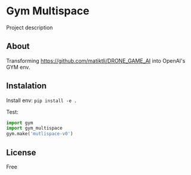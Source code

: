 # Gym Multispace

Project description

## About

Transforming <https://github.com/matiktli/DRONE_GAME_AI> into OpenAI's GYM env.

## Instalation

Install env:
`pip install -e .`

Test:

```python
import gym
import gym_multispace
gym.make('mutlispace-v0')
```

## License

Free
